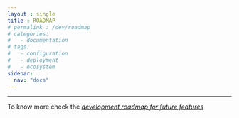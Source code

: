 ```yaml
---
layout : single
title : ROADMAP
# permalink : /dev/roadmap
# categories:
#   - documentation
# tags:
#   - configuration
#   - deployment
#   - ecosystem
sidebar:
  nav: "docs"
---
```


-----

To know more check the *[development roadmap for future features](https://github.com/co-demos/apiviz-frontend/projects/1)*
